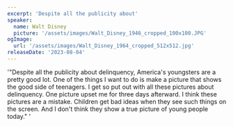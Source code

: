 ```yaml
---
excerpt: 'Despite all the publicity about'
speaker:
  name: Walt Disney
  picture: '/assets/images/Walt_Disney_1946_cropped_100x100.JPG'
ogImage:
  url: '/assets/images/Walt_Disney_1964_cropped_512x512.jpg'
releaseDate: '2023-08-04'
---
```


'"Despite all the publicity about delinquency, America's youngsters are a pretty good lot. One of the things I want to do is make a picture that shows the good side of teenagers. I get so put out with all these pictures about delinquency. One picture upset me for three days afterward. I think these pictures are a mistake. Children get bad ideas when they see such things on the screen. And I don't think they show a true picture of young people today."'
